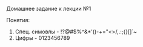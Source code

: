 Домашнее задание к лекции №1

Понятия:
1. Спец. симовлы - !?@#$%^&*'()-+="<>/\,.:;{}[]`~
2. Цифры - 0123456789
